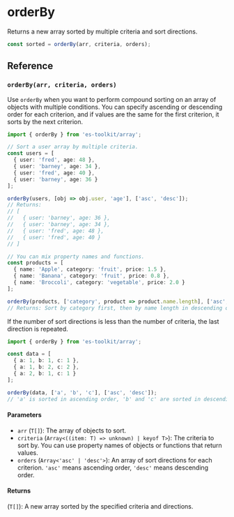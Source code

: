 # orderBy

Returns a new array sorted by multiple criteria and sort directions.

```typescript
const sorted = orderBy(arr, criteria, orders);
```

## Reference

### `orderBy(arr, criteria, orders)`

Use `orderBy` when you want to perform compound sorting on an array of objects with multiple conditions. You can specify ascending or descending order for each criterion, and if values are the same for the first criterion, it sorts by the next criterion.

```typescript
import { orderBy } from 'es-toolkit/array';

// Sort a user array by multiple criteria.
const users = [
  { user: 'fred', age: 48 },
  { user: 'barney', age: 34 },
  { user: 'fred', age: 40 },
  { user: 'barney', age: 36 }
];

orderBy(users, [obj => obj.user, 'age'], ['asc', 'desc']);
// Returns:
// [
//   { user: 'barney', age: 36 },
//   { user: 'barney', age: 34 },
//   { user: 'fred', age: 48 },
//   { user: 'fred', age: 40 }
// ]

// You can mix property names and functions.
const products = [
  { name: 'Apple', category: 'fruit', price: 1.5 },
  { name: 'Banana', category: 'fruit', price: 0.8 },
  { name: 'Broccoli', category: 'vegetable', price: 2.0 }
];

orderBy(products, ['category', product => product.name.length], ['asc', 'desc']);
// Returns: Sort by category first, then by name length in descending order within the same category
```

If the number of sort directions is less than the number of criteria, the last direction is repeated.

```typescript
import { orderBy } from 'es-toolkit/array';

const data = [
  { a: 1, b: 1, c: 1 },
  { a: 1, b: 2, c: 2 },
  { a: 2, b: 1, c: 1 }
];

orderBy(data, ['a', 'b', 'c'], ['asc', 'desc']);
// 'a' is sorted in ascending order, 'b' and 'c' are sorted in descending order.
```

#### Parameters

- `arr` (`T[]`): The array of objects to sort.
- `criteria` (`Array<((item: T) => unknown) | keyof T>`): The criteria to sort by. You can use property names of objects or functions that return values.
- `orders` (`Array<'asc' | 'desc'>`): An array of sort directions for each criterion. `'asc'` means ascending order, `'desc'` means descending order.

#### Returns

(`T[]`): A new array sorted by the specified criteria and directions.
